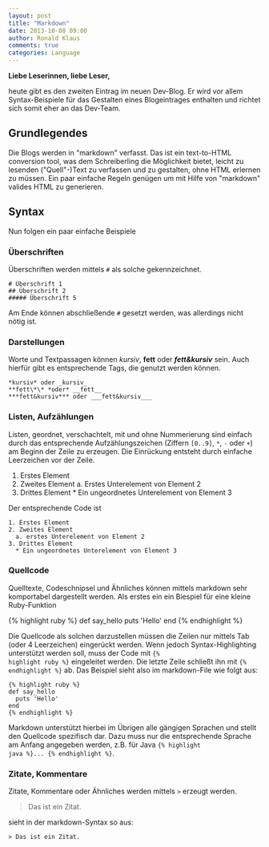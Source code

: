 ```yaml
---
layout: post
title: "Markdown"
date: 2013-10-08 09:00
author: Ronald Klaus
comments: true
categories: Language
---
```


**Liebe Leserinnen, liebe Leser,**

heute gibt es den zweiten Eintrag im neuen Dev-Blog. Er wird vor allem Syntax-Beispiele für das Gestalten eines Blogeintrages enthalten und richtet sich somit eher an das Dev-Team.

<!-- more -->
## Grundlegendes

Die Blogs werden in "markdown" verfasst. Das ist ein text-to-HTML conversion tool, was dem Schreiberling die Möglichkeit bietet, leicht zu lesenden ("Quell"-)Text zu verfassen und zu gestalten, ohne HTML erlernen zu müssen. Ein paar einfache Regeln genügen um mit Hilfe von "markdown" valides HTML zu generieren.

## Syntax

Nun folgen ein paar einfache Beispiele

### Überschriften

Überschriften werden mittels `#` als solche gekennzeichnet.

    # Überschrift 1
    ## Überschrift 2
    ##### Überschrift 5

Am Ende können abschließende `#` gesetzt werden, was allerdings nicht nötig ist.

### Darstellungen

Worte und Textpassagen können *kursiv*, **fett** oder ***fett&kursiv*** sein. Auch hierfür gibt es entsprechende Tags, die genutzt werden können.

    *kursiv* oder _kursiv_
    **fett\*\* *oder* __fett__
    ***fett&kursiv*** oder ___fett&kursiv___ 

### Listen, Aufzählungen

Listen, geordnet, verschachtelt, mit und ohne Nummerierung sind einfach durch das entsprechende Aufzählungszeichen (Ziffern `[0..9]`, `*`, `-` oder `+`) am Beginn der Zeile zu erzeugen. Die Einrückung entsteht durch einfache Leerzeichen vor der Zeile.

  1.  Erstes Element
  2.  Zweites Element
    a. Erstes Unterelement von Element 2
  3.  Drittes Element
    * Ein ungeordnetes Unterelement von Element 3

Der entsprechende Code ist

    1. Erstes Element
    2. Zweites Element
      a. erstes Unterelement von Element 2
    3. Drittes Element
      * Ein ungeordnetes Unterelement von Element 3

### Quellcode

Quelltexte, Codeschnipsel und Ähnliches können mittels markdown sehr komportabel dargestellt werden. Als erstes ein ein Biespiel für eine kleine Ruby-Funktion

{% highlight ruby %}
def say_hello
  puts 'Hello'
end
{% endhighlight %}

Die Quellcode als solchen darzustellen müssen die Zeilen nur mittels Tab (oder 4 Leerzeichen) eingerückt werden. Wenn jedoch Syntax-Highlighting unterstützt werden soll, muss der Code mit <code>{% highlight ruby %}</code> eingeleitet werden. Die letzte Zeile schließt ihn mit <code>{% endhighlight %}</code> ab. Das Beispiel sieht also im markdown-File wie folgt aus:

    {% highlight ruby %}
    def say_hello
      puts 'Hello'
    end
    {% endhighlight %}

Markdown unterstützt hierbei im Übrigen alle gängigen Sprachen und stellt den Quellcode spezifisch dar. Dazu muss nur die entsprechende Sprache am Anfang angegeben werden, z.B. für Java <code>{% highlight java %}... {% endhighlight %}</code>.

### Zitate, Kommentare

Zitate, Kommentare oder Ähnliches werden mittels `>` erzeugt werden.

> Das ist ein Zitat.

sieht in der markdown-Syntax so aus: 

    > Das ist ein Zitat.

